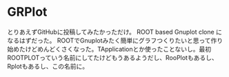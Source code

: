 GRPlot
======

とりあえずGitHubに投稿してみたかっただけ。
ROOT based Gnuplot clone になるはずだった。
ROOTでGnuplotみたく簡単にグラフつくりたいと思って作り始めたけどめんどくさくなった。TApplicationとか使ったことないし。最初ROOTPLOTっていう名前にしてたけどもうあるようだし、RooPlotもあるし、Rplotもあるし、この名前に。
